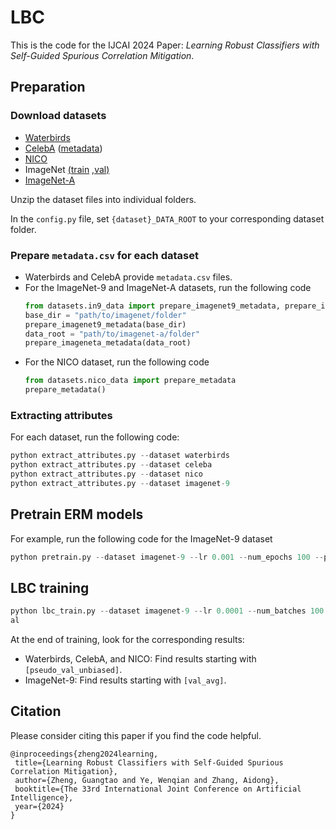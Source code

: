 # LBC
This is the code for the IJCAI 2024 Paper: *Learning Robust Classifiers with Self-Guided Spurious Correlation Mitigation*.
## Preparation

### Download datasets
- [Waterbirds](https://nlp.stanford.edu/data/dro/waterbird_complete95_forest2water2.tar.gz)
- [CelebA](https://www.kaggle.com/datasets/jessicali9530/celeba-dataset) ([metadata](https://github.com/PolinaKirichenko/deep_feature_reweighting/blob/main/celeba_metadata.csv))
- [NICO](https://drive.google.com/drive/folders/17-jl0fF9BxZupG75BtpOqJaB6dJ2Pv8O?usp=sharing)
- ImageNet [(train](https://image-net.org/data/ILSVRC/2012/ILSVRC2012_img_train.tar) [,val)](https://image-net.org/data/ILSVRC/2012/ILSVRC2012_img_val.tar)
- [ImageNet-A](https://github.com/hendrycks/natural-adv-examples)

Unzip the dataset files into individual folders.

In the `config.py` file, set `{dataset}_DATA_ROOT` to your corresponding dataset folder. 

### Prepare `metadata.csv` for each dataset
- Waterbirds and CelebA provide `metadata.csv` files.
- For the ImageNet-9 and ImageNet-A datasets, run the following code
    ```python
    from datasets.in9_data import prepare_imagenet9_metadata, prepare_imageneta_metadata
    base_dir = "path/to/imagenet/folder"
    prepare_imagenet9_metadata(base_dir)
    data_root = "path/to/imagenet-a/folder"
    prepare_imageneta_metadata(data_root)
    ````
- For the NICO dataset, run the following code
    ```python
    from datasets.nico_data import prepare_metadata
    prepare_metadata()
    ```

### Extracting attributes
For each dataset, run the following code:
```python
python extract_attributes.py --dataset waterbirds
python extract_attributes.py --dataset celeba
python extract_attributes.py --dataset nico
python extract_attributes.py --dataset imagenet-9
```

## Pretrain ERM models
For example, run the following code for the ImageNet-9 dataset
```python
python pretrain.py --dataset imagenet-9 --lr 0.001 --num_epochs 100 --pretrained_model
```
## LBC training
```python
python lbc_train.py --dataset imagenet-9 --lr 0.0001 --num_batches 100 --epoch 50 --K 4 --backbone resnet18
al
```
At the end of training, look for the corresponding results:
- Waterbirds, CelebA, and NICO: Find results starting with `[pseudo_val_unbiased]`.
- ImageNet-9: Find results starting with `[val_avg]`.


## Citation 
Please consider citing this paper if you find the code helpful.
```
@inproceedings{zheng2024learning,
 title={Learning Robust Classifiers with Self-Guided Spurious Correlation Mitigation},
 author={Zheng, Guangtao and Ye, Wenqian and Zhang, Aidong},
 booktitle={The 33rd International Joint Conference on Artificial Intelligence},
 year={2024}
}
```